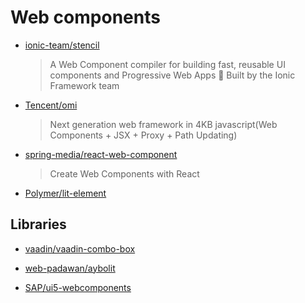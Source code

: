 # Web components

- [ionic-team/stencil](https://github.com/ionic-team/stencil)

  > A Web Component compiler for building fast, reusable UI components and Progressive Web Apps 💎 Built by the Ionic Framework team

- [Tencent/omi](https://github.com/Tencent/omi)

  > Next generation web framework in 4KB javascript(Web Components + JSX + Proxy + Path Updating)

- [spring-media/react-web-component](https://github.com/spring-media/react-web-component)

  > Create Web Components with React

- [Polymer/lit-element](https://github.com/Polymer/lit-element)

## Libraries

- [vaadin/vaadin-combo-box](https://github.com/vaadin/vaadin-combo-box)

- [web-padawan/aybolit](https://github.com/web-padawan/aybolit)

- [SAP/ui5-webcomponents](https://github.com/SAP/ui5-webcomponents)

